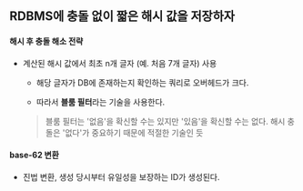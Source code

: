 ## RDBMS에 충돌 없이 짧은 해시 값을 저장하자

#### 해시 후 충돌 해소 전략

- 계산된 해시 값에서 최초 n개 글자 (예. 처음 7개 글자) 사용

    - 해당 글자가 DB에 존재하는지 확인하는 쿼리로 오버헤드가 크다.

    - 따라서 **블룸 필터**라는 기술을 사용한다.

    > 블룸 필터는 '없음'을 확신할 수는 있지만 '있음'을 확신할 수는 없다.  해시 충돌은 '없다'가 중요하기 때문에 적절한 기술인 듯

#### base-62 변환

- 진법 변환, 생성 당시부터 유일성을 보장하는 ID가 생성된다.